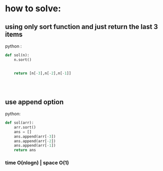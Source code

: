 # how to solve:
## using only sort function and just return the last 3 items
python :
```python
def sol(n):
    n.sort()
    

    return [n[-3],n[-2],n[-1]]

    
    
 ```
## use append option 
python:
```python
def sol(arr):
    arr.sort()
    ans = []
    ans.append(arr[-3])
    ans.append(arr[-2])
    ans.append(arr[-1])
    return ans

```
 
 ### time O(nlogn) | space O(1)
